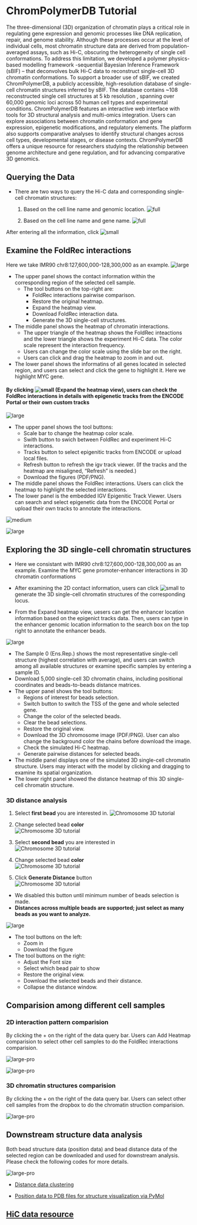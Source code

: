 # ChromPolymerDB Tutorial

The three-dimensional (3D) organization of chromatin plays a critical role in regulating gene expression and genomic processes like DNA replication, repair, and genome stability. Although these processes occur at the level of individual cells, most chromatin structure data are derived from population-averaged assays, such as Hi-C, obscuring the heterogeneity of single cell conformations. To address this limitation, we developed a polymer physics-based modelling framework -sequential Bayesian Inference Framework (sBIF) – that deconvolves bulk Hi-C data to reconstruct single-cell 3D chromatin conformations.  To support a broader use of sBIF, we created  ChromPolymerDB, a publicly accessible, high-resolution database of single-cell chromatin structures inferred by sBIF. The database contains ~108  reconstructed single cell structures at 5 kb resolution , spanning over 60,000 genomic loci across 50 human cell types and experimental conditions. ChromPolymerDB features an interactive web interface with tools for 3D structural analysis and multi-omics integration. Users can explore  associations between chromatin conformation and gene expression, epigenetic modifications, and regulatory elements. The platform also supports comparative analyses to identify structural changes across cell types, developmental stages, or disease contexts. ChromPolymerDB offers a unique resource for researchers studying the relationship between genome architecture and gene regulation, and for advancing comparative 3D genomics.


## Querying the Data

- There are two ways to query the Hi-C data and corresponding single-cell chromatin structures:
  1. Based on the cell line name and genomic location.
     ![full](./tutorial_images/data_query_short.png)

  2. Based on the cell line name and gene name.
     ![full](./tutorial_images/data_query_gene_short.png)

After entering all the information, click ![small](./tutorial_images/show_heatmap.png)

## Examine the FoldRec interactions

Here we take IMR90 chr8:127,600,000-128,300,000 as an example.
![large](./tutorial_images/FoldRec_full_1.png)

- The upper panel shows the contact information within the corresponding region of the selected cell sample. 
   - The tool buttons on the top-right are:
      - FoldRec interactions pairwise comparison.
      - Restore the original heatmap.
      - Expand the heatmap view.
      - Download FoldRec interaction data.
      - Generate the 3D single-cell structures. 
- The middle panel shows the heatmap of chromatin interactions. 
   - The upper triangle of the heatmap shows the FoldRec inteactions and the lower triangle shows the experiment Hi-C data. The color scale represent the interaction frequency. 
   - Users can change the color scale using the slide bar on the right.
   - Users can click and drag the heatmap to zoom in and out.
- The lower panel shows the informatins of all genes located in selected region, and users can select and click the gene to highlight it. Here we highlight MYC gene.

#### By clicking ![small](./tutorial_images/expand_button.png) (Expand the heatmap view), users can check the FoldRec interactions in details with epigenetic tracks from the ENCODE Portal or their own custom tracks

![large](./tutorial_images/FoldRec_2_full.png)

- The upper panel shows the tool buttons:
   - Scale bar to change the heatmap color scale. 
   - Swith button to swich between FoldRec and experiment Hi-C interactions.
   - Tracks button to select epigenitic tracks from ENCODE or upload local files.
   - Refresh button to refresh the igv track viewer. (If the tracks and the heatmap are misaligned, “Refresh” is needed.)
   - Download the figures (PDF/PNG).
- The middle panel shows the FoldRec interactions. Users can click the heatmap to highlight the selected interactions.
- The lower panel is the embedded IGV Epigenitic Track Viewer. Users can search and select epigenetic data from the ENCODE Portal or upload their own tracks to annotate the interactions.

![medium](./tutorial_images/tracks.png)

![large](./tutorial_images/tracks_details.png)


## Exploring the 3D single-cell chromatin structures

- Here we consistant with IMR90 chr8:127,600,000-128,300,000 as an example. Examine the MYC gene promoter-enhancer interactions in 3D chromatin conformations

- After examining the 2D contact information, users can click ![small](./tutorial_images/3D_Structure.png) to generate the 3D single-cell chromatin structures of the corresponding locus.

- From the Expand heatmap view, uesers can get the enhancer location information based on the epigenict tracks data. Then, users can type in the enhancer genomic location information to the search box on the top right to annotate the enhancer beads.


![large](./tutorial_images/single_cell_conformation.png)

- The Sample 0 (Ens.Rep.) shows the most representative single-cell structure (highest correlation with average), and users can switch among all available structures or examine specific samples by entering a sample ID.
- Download 5,000 single-cell 3D chromatin chains, including positional coordinates and beads-to-beads distance matrices.
- The upper panel shows the tool buttons:
   - Regions of interest for beads selection.
   - Switch button to switch the TSS of the gene and whole selected gene.
   - Change the color of the selected beads.
   - Clear the bead selections.
   - Restore the original view.
   - Download the 3D chromosome image (PDF/PNG). User can also change the background color the chains before download the image.
   - Check the simulated Hi-C heatmap.
   - Generate pairwise distances for selected beads.
- The middle panel displays one of the simulated 3D single-cell chromatin structure. Users may interact with the model by clicking and dragging to examine its spatial organization.
- The lower right panel showed the distance heatmap of this 3D single-cell chromatin structure.

### 3D distance analysis
1. Select **first bead** you are interested in.
   ![Chromosome 3D tutorial](./Distance_step1.png)

2. Change selected bead **color**  
   ![Chromosome 3D tutorial](./Distance_step2.png)

3. Select **second bead** you are interested in  
   ![Chromosome 3D tutorial](./Distance_step3.png)

4. Change selected bead **color**  
   ![Chromosome 3D tutorial](./Distance_step4.png)
5. Click **Generate Distance** button  
   ![Chromosome 3D tutorial](./Distance_step5.png)


- We disabled this button until minimum number of beads selection is made. 
- **Distances across multiple beads are supported; just select as many beads as you want to analyze.**

![large](./tutorial_images/3D_distance.png)

- The tool buttons on the left:
   - Zoom in
   - Download the figure
- The tool buttons on the right:
   - Adjust the Font size
   - Select which bead pair to show
   - Restore the original view.
   - Download the selected beads and their distance.
   - Collapse the distance window.


## Comparision among different cell samples

### 2D interaction pattern comparision

By clicking the + on the right of the data query bar. Users can Add Heatmap comparision to select other cell samples to do the FoldRec interactions comparision.

![large-pro](./tutorial_images/FoldRec_comparision_data_query.png)

![large-pro](./tutorial_images/FoldRec_comparision.png)

### 3D chromatin structures comparision 

By clicking the + on the right of the data query bar. Users can select other cell samples from the dropbox to do the chromatin struction comparision.

![large-pro](./tutorial_images/chromatin_structure_comparision.png)


## Downstream structure data analysis

Both bead structure data (position data) and bead distance data of the selected region can be downloaded and used for downstream analysis. Please check the following codes for more details.

![large-pro](./tutorial_images/data_download.png)

- [Distance data clustering](https://github.com/ldu3/ChromPolymerDB_tutorial/blob/main/scr/clustering.ipynb)

- [Position data to PDB files for structure visualization via PyMol](https://github.com/ldu3/ChromPolymerDB_tutorial/blob/main/scr/position_data_visualizaion.ipynb)

## [HiC data resource](https://github.com/ldu3/ChromPolymerDB_tutorial/blob/main/Hi-C_info.xlsx)